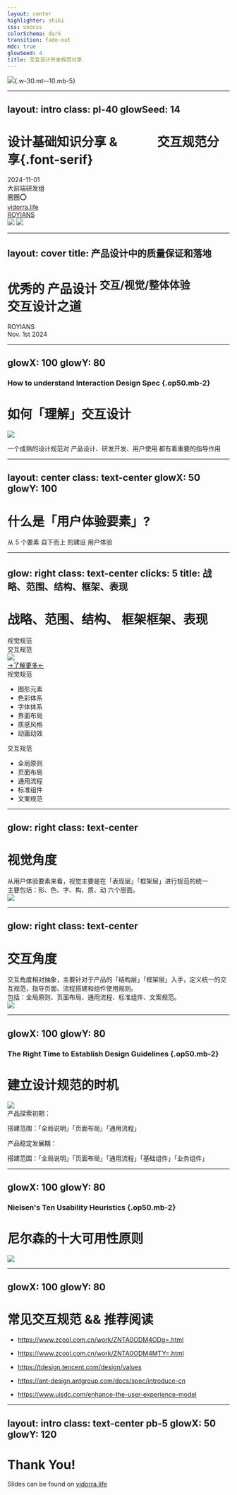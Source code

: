 ```yaml
---
layout: center
highlighter: shiki
css: unocss
colorSchema: dark
transition: fade-out
mdc: true
glowSeed: 4
title: 交互设计开发规范分享
---
```


![](/xmd-logo-animated.svg){.w-30.mt--10.mb-5}

<!--
大家好，非常开心能来到这里，今天会议的内容主要是想和大家分享一些交互设计方面的知识和常见的规范。
-->

---
layout: intro
class: pl-40
glowSeed: 14
---

# 设计基础知识分享 &&emsp;&emsp;&emsp; 交互规范分享{.font-serif}

<div class="leading-10 opacity-80">
2024-11-01<br>
大前端研发组<br>
圈圈⭕️<br>
</div>

<div my-10 w-min flex="~ gap-1" items-center justify-center>
  <div i-ri-user-3-line op50 ma text-xl />
  <div><a href="https://vidorra.life" target="_blank" class="border-none! font-300">vidorra.life</a></div>
  <div i-ri-github-line op50 ma text-xl ml4/>
  <div><a href="https://github.com/ROYIANS" target="_blank" class="border-none! font-300">ROYIANS</a></div>
</div>

<img src="https://www.vidorra.life/_next/image?url=https%3A%2F%2Fvidorra.life%2Fapi%2Fv2%2Fobjects%2Favatar%2Fzow48gbjloxg40qz8g.png&w=384&q=75" v-click absolute bottom-30 right-40 h-35 rounded-full />
<img src="/hi.png" v-after absolute top-67 right-80 w-8 rotate-10 delay-300 />

<div flex="~ gap2">

</div>

<!--
首先我来介绍一下我自己，我是圈圈，from 小梦岛。

[click] 然后，我的个人主页和 GitHub 主页，大家可以通过下面的链接访问。
-->

---
layout: cover
title: 产品设计中的质量保证和落地
---

<h1 flex="~ col">
<div text-2xl font-serif origin-top-left transition duration-500 :class="$clicks <= 2 ? 'scale-150' : 'op50'">
  <span v-click>优秀的 </span>
  <span>产品设计 </span>
  <sup text-xs v-click>交互/视觉/整体体验</sup>
</div>
<div mt1 forward:delay-300 font-serif v-click>交互设计之道</div>
</h1>

<div abs-br mx-10 my-11 flex="~ col gap-4 items-end" text-left v-click="1">
  <span>ROYIANS</span>
  <div text-xs opacity-75 mt--4>Nov. 1st 2024</div>
  <!-- <img src="/frontend-nation.svg" w-35 /> -->
</div>

<!--
我们先从一个基本概念说起——产品设计。[click]

在产品开发中，优秀的产品设计至关重要。它不仅帮助我们解决用户的问题，还能确保我们的产品具有高度的可用性和吸引力。[click]

具体来说，优秀的产品设计涵盖了多个方面，包括交互设计、视觉设计以及整体用户体验。它们各自有着不同的关注点和职责。

视觉设计主要关注产品的视觉呈现和美感，
通过色彩、排版、样式等视觉元素来打造产品的外观和风格。

而用户体验设计是一种思想和方法论，它关注整体的用户感受和体验，包括行为、认知、情感等多个方面。
通过从用户需求出发，研究用户的行为习惯、心理特征和需求痛点，以设计出符合用户期望和需求的产品。


而交互设计是我们今天的重点，交互设计主要关注用户与产品之间的互动过程，包括操作逻辑、界面布局、交互方式等。通过合理的设计，
让产品在使用过程中更加顺畅、自然，提供良好的操作体验。交互是连接用户需求与产品功能的重要桥梁。[click]


所以今天的主题就是交互设计之道路。
-->

---
glowX: 100
glowY: 80
---

### How to understand Interaction Design Spec {.op50.mb-2}

<div>
<h1 font-serif>如何「理解」交互设计</h1>
<img src="/r-gui-fan.png" rounded-lg w-120 border="~ gray/50" mt-10 absolute left-70 top-50 v-click="2" />
</div>

<div mt-10 text-xl  font-serif  v-click="1">

一个成熟的设计规范对 产品设计、研发开发、用户使用 都有着重要的指导作用

</div>

<!--
说起设计规范，其实大家都不陌生，一个成熟的设计规范对 产品设计、研发开发、用户使用 都有着重要的指导作用。

产品设计：保障产品内不同模块的设计一致性，同时提高不同设计师间的设计、协作效率

研发开发：通过定义的标准规范，提高流程、组件的复用率，提高整体开发效率

用户使用：让用户能够在产品全局感受到统一且完整的体验，降低使用成本和学习难度

而一个完整的设计规范一般分成「视觉」「交互」两个部分合并组成，在全局原则的指导下，侧重不同的维度和内容分别展开规范的定义，最后再合到一起形成一份完整的设计规范。
-->

---
layout: center
class: text-center
glowX: 50
glowY: 100
---

<h1 important-text-5xl font-serif v-click>什么是「用户体验要素」?</h1>

<div text-white:50 text-2xl font-hand v-click>
从 5 个要素 <span text-yellow2 italic v-mark.yellow.underline.delay300="2">自下而上</span> 的建设 <span text-lime2 v-mark.lime.underline.delay700="2">用户体验</span>
</div>

<!--
在讲交互规范之前，我们先来了解一些名词，因为了解用户界面（UI）的设计原理、用户体验和用户友好设计，

对于我们开发工程师来讲，是一个战略优势。我们只有先了解这些内容，才能更好的理解系统如何开发，在我们的开发中预测出潜在的问题，并确保可以避免一些常见的用户不友好的问题。

然后我们就可以首先是提效，其次是避免债务和重新设计，以及与我们设计团队之间的摩擦。

而我们一旦掌握这个优势，我们的产品开发团队，就可以更快更好地交付高质量的产品，并以更低成本减少错误。[click]

那么，我们先来聊聊用户体验要素。

什么是用户体验要素呢？用户体验是用户在使用产品过程中的主观感受，不仅仅是用户对于产品的功能感受，

还包括产品页面、内容、颜色、字体、逻辑、流程、交互等多个方面。优秀的产品设计团队，能够在产品设计的过程中有意识地系统性优化用户体验。

[click]每个层面的选择，都会受到其上一层面的决策的约束，其核心在于产品底层逻辑根本决定上层形态构成。
-->

---
glow: right
class: text-center
clicks: 5
title: 战略、范围、结构、框架、表现
---

<div transition duration-800 :class="$clicks < 2 ? 'translate-y-45' : ''" relative>

# 战略、范围、<span v-mark.green.underline="1">结构、 框架</span><span absolute right-31.2 v-mark.yellow.underline.delay800="1">框架、表现</span>

<div font-hand bold absolute rotate--4 left-150 top-13 text-3xl text-yellow delay-300 v-click="1">视觉规范</div>
<div font-hand bold absolute rotate--2 left-120 top-12 text-3xl text-green delay-200 v-click="1">交互规范</div>

</div>

<div left-45 top-15 relative transition duration-400 forward:delay-600 v-click="2">
  <img src="/r-yong-hu-tiyan-yao-su.png" w-120 absolute left-0 top-0 rounded />
</div>
<a text-xl pb-10 absolute left-10 v-click="3" href="https://www.uisdc.com/experience-design-elements" target="_blank">→了解更多←</a>

<div absolute left-10 top-45 delay-200 v-click="4">
    <div font-hand bold text-yellow text-3xl pb-10>视觉规范</div>
    <ul>
        <li>图形元素</li>
        <li>色彩体系</li>
        <li>字体体系</li>
        <li>界面布局</li>
        <li>质感风格</li>
        <li>动画动效</li>
    </ul>
</div>

<div absolute right-15 top-45 delay-200 v-click="5">
    <div font-hand bold text-green text-3xl pb-10>交互规范</div>
    <ul>
        <li>全局原则</li>
        <li>页面布局</li>
        <li>通用流程</li>
        <li>标准组件</li>
        <li>文案规范</li>
    </ul>
</div>

<!--
我们先看下是哪五个要素

[click][click]视觉主要是在「表现层」「框架层」进行规范的统一，而交互则是在「结构层」「框架层」进行规范的统一。

[click]就是这五层，大家下来可以访问这篇文章深入的理解一下。
-->

---
glow: right
class: text-center
---

# 视觉角度

<div text-left>从用户体验要素来看，视觉主要是在「表现层」「框架层」进行规范的统一</div>
<div text-left>主要包括：形、色、字、构、质、动 六个层面。</div>

<div left-60 top-5 relative transition duration-400 forward:delay-600 v-click>
  <img src="/r-shi-jue-jiao-du.png" w-100 absolute left-0 top-0 rounded />
</div>

<!--
从用户体验要素来看，视觉主要是在「表现层」「框架层」进行规范的统一，主要包括：形、色、字、构、质、动 六个层面。
-->

---
glow: right
class: text-center
---

# 交互角度

<div text-left>交互角度相对抽象，主要针对于产品的「结构层」「框架层」入手，定义统一的交互规范，指导页面、流程搭建和组件使用规则。</div>
<div text-left>包括：全局原则、页面布局、通用流程、标准组件、文案规范。</div>

<div left-60 top-5 relative transition duration-400 forward:delay-600 v-click>
  <img src="/r-jiao-hu-jiao-du.png" w-100 absolute left-0 top-0 rounded />
</div>

<!--
而交互角度相对抽象，主要针对于产品的「结构层」「框架层」入手，定义统一的交互规范，指导页面、流程搭建和组件使用规则。包括：全局原则、页面布局、通用流程、标准组件、文案规范。

整体维度呈“从抽象到具体的总分关系”，不仅对产品的各个维度都有具体的交互指导，而且不仅能保证长期使用，避免重复返工；同时也便于囊括后续的迭代内容。而这些内容，就是我们通常定义的交互规范，也是交互参与定义设计规范的发力点。

这就是对交互规范的一个基本的认识
-->

---
glowX: 100
glowY: 80
---

### The Right Time to Establish Design Guidelines {.op50.mb-2}

<div>
<h1 font-serif>建立设计规范的时机</h1>
<img src="/h-jianli-sheji-guifan-shiji.png" rounded-lg w-170 border="~ gray/50" mt-10 absolute left-10 top-30 v-click="3" />
</div>

<div mt-10 text-xl  font-serif  v-click="1">
产品探索初期：

搭建范围：「全局说明」「页面布局」「通用流程」
</div>

<div mt-10 text-xl  font-serif  v-click="2">
产品稳定发展期：

搭建范围：「全局说明」「页面布局」「通用流程」「基础组件」「业务组件」
</div>

<!--
产品有不同发展阶段，设计规范同样也有，不同阶段下的产品目标和规范需要覆盖的内容都不尽相同。我们要既要避免做多，保证投入产出比最大化；同时也要构建一个合理的规范迭代思路。 
 
产品探索初期： 
该阶段的产品核心目标是「验证产品或商业模型」，业务需求都是小步快跑、频繁迭代。产品处于从0到1的野蛮生长状态，存在着“先满足功能，再优化体验”的情况，导致该阶段的产品体验往往不太过关。 
 
搭建目的：通过定义原则，梳理关键页面和流程，搭建基本的规范框架。既让团队对产品有统一的设计价值观和认知判断；从页面到流程，又能对应设计参照标准；同时业务可以在规定的框架下发展，不仅让产品体验的根基牢固，而且不会限制功能设计自由。 
 
搭建范围：「全局说明」「页面布局」「通用流程」 
 
产品稳定发展期： 
该阶段的产品基本形态已稳定，也形成了初步的模型结构。后续迭代是在现有结构的基础上，进行增加或优化功能。虽然探索期定义了产品原则、布局和流程，但探索期产品的自由生长，会导致不少设计细节不一致，从而影响了产品整体的体验和效率。 
 
搭建目的：通过回溯整理过往设计，沉淀优化成完整的交互规范。再根据规范统一产品体验，进一步优化流程和效率， 让整个产品体验达到相对稳定的状态。 
 
搭建范围：「全局说明」「页面布局」「通用流程」「基础组件」「业务组件」

-->

---
glowX: 100
glowY: 80
---

### Nielsen's Ten Usability Heuristics {.op50.mb-2}

<div>
<h1 font-serif>尼尔森的十大可用性原则</h1>
<img src="/h-nikesen-shi-rule.png" rounded-lg w-170 border="~ gray/50" mt-10 absolute left-10 top-30 v-click="1" />
</div>

<!--
尼尔森的十大可用性原则是尼尔森博士在分析了两百多个可用性问题的基础上，提炼出的十项交互设计原则。被广泛运用于网页、APP以及各种人机交互领域。 
 
要注意的是，这10项原则是启发式（heuristics）的、广泛的经验法则，可以指导我们更具价值的思考界面设计。 
 
设计原则都可灵活运用于各个地方,可以是交互设计,也可以是界面设计,深入了解各种设计原则,让设计师在做设计的时候可以找到更好的解决方案,提高用户的使用体验。
-->

---
glowX: 100
glowY: 80
---

<div>
<h1 font-serif>常见交互规范 && 推荐阅读</h1>
</div>

- https://www.zcool.com.cn/work/ZNTA0ODM4ODg=.html
- https://www.zcool.com.cn/work/ZNTA0ODM4MTY=.html

- https://tdesign.tencent.com/design/values
- https://ant-design.antgroup.com/docs/spec/introduce-cn

- https://www.uisdc.com/enhance-the-user-experience-model


---
layout: intro
class: text-center pb-5
glowX: 50
glowY: 120
---

# Thank You!

Slides can be found on [vidorra.life](https://vidorra.life/talks)

<!--
That's all for my talk, thank you, and happy hacking!
-->
